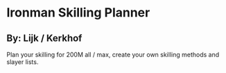 # Ironman Skilling Planner
## By: Lijk / Kerkhof

Plan your skilling for 200M all / max, create your own skilling methods and slayer lists.